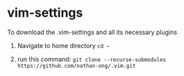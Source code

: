 # vim-settings

To download the .vim-settings and all its necessary plugins 

1) Navigate to home directory ```cd ~```

2) run this command:
```git clone --recurse-submodules https://github.com/nathan-ong/.vim.git```
